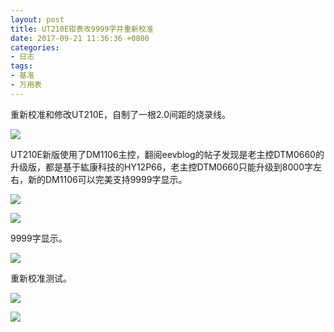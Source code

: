 ```yaml
---
layout: post
title: UT210E钳表改9999字并重新校准
date: 2017-09-21 11:36:36 +0800
categories:
- 日志
tags:
- 基准
- 万用表
---
```


重新校准和修改UT210E，自制了一根2.0间距的烧录线。

![](https://github.com/bh3nvn/bh3nvn.github.io/raw/master/image/2017/2017-09-21-01.jpg)

UT210E新版使用了DM1106主控，翻阅eevblog的帖子发现是老主控DTM0660的升级版，都是基于紘康科技的HY12P66，老主控DTM0660只能升级到8000字左右，新的DM1106可以完美支持9999字显示。

![](https://github.com/bh3nvn/bh3nvn.github.io/raw/master/image/2017/2017-09-21-02.jpg)

![](https://github.com/bh3nvn/bh3nvn.github.io/raw/master/image/2017/2017-09-21-03.jpg)

9999字显示。

![](https://github.com/bh3nvn/bh3nvn.github.io/raw/master/image/2017/2017-09-21-04.jpg)

重新校准测试。

![](https://github.com/bh3nvn/bh3nvn.github.io/raw/master/image/2017/2017-09-21-05.jpg)

![](https://github.com/bh3nvn/bh3nvn.github.io/raw/master/image/2017/2017-09-21-06.jpg)
